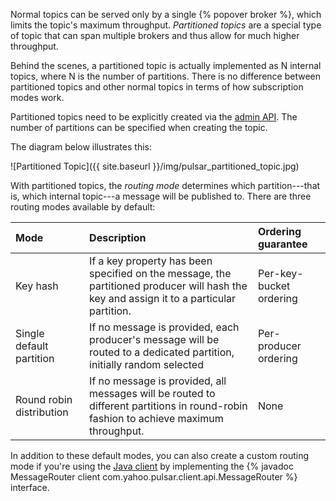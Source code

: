 Normal topics can be served only by a single {% popover broker %}, which limits the topic's maximum throughput. *Partitioned topics* are a special type of topic that can span multiple brokers and thus allow for much higher throughput.

Behind the scenes, a partitioned topic is actually implemented as N internal topics, where N is the number of partitions. There is no difference between partitioned topics and other normal topics in terms of how subscription modes work.

Partitioned topics need to be explicitly created via the [admin API](../../admin/AdminInterface). The number of partitions can be specified when creating the topic.

The diagram below illustrates this:

![Partitioned Topic]({{ site.baseurl }}/img/pulsar_partitioned_topic.jpg)

With partitioned topics, the *routing mode* determines which partition---that is, which internal topic---a message will be published to. There are three routing modes available by default:

Mode | Description | Ordering guarantee
:----|:------------|:------------------
Key hash | If a key property has been specified on the message, the partitioned producer will hash the key and assign it to a particular partition. | Per-key-bucket ordering
Single default partition | If no message is provided, each producer's message will be routed to a dedicated partition, initially random selected | Per-producer ordering
Round robin distribution | If no message is provided, all messages will be routed to different partitions in round-robin fashion to achieve maximum throughput. | None

In addition to these default modes, you can also create a custom routing mode if you're using the [Java client](../../applications/JavaClient) by implementing the {% javadoc MessageRouter client com.yahoo.pulsar.client.api.MessageRouter %} interface.
